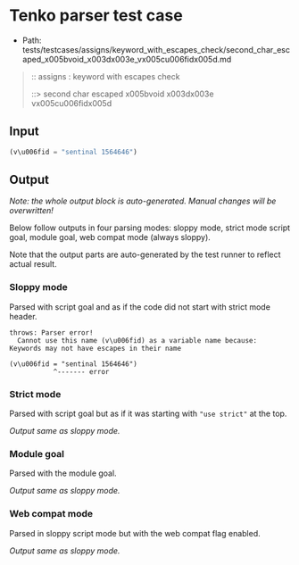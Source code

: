 # Tenko parser test case

- Path: tests/testcases/assigns/keyword_with_escapes_check/second_char_escaped_x005bvoid_x003dx003e_vx005cu006fidx005d.md

> :: assigns : keyword with escapes check
>
> ::> second char escaped x005bvoid x003dx003e vx005cu006fidx005d

## Input

`````js
(v\u006fid = "sentinal 1564646")
`````

## Output

_Note: the whole output block is auto-generated. Manual changes will be overwritten!_

Below follow outputs in four parsing modes: sloppy mode, strict mode script goal, module goal, web compat mode (always sloppy).

Note that the output parts are auto-generated by the test runner to reflect actual result.

### Sloppy mode

Parsed with script goal and as if the code did not start with strict mode header.

`````
throws: Parser error!
  Cannot use this name (v\u006fid) as a variable name because: Keywords may not have escapes in their name

(v\u006fid = "sentinal 1564646")
           ^------- error
`````

### Strict mode

Parsed with script goal but as if it was starting with `"use strict"` at the top.

_Output same as sloppy mode._

### Module goal

Parsed with the module goal.

_Output same as sloppy mode._

### Web compat mode

Parsed in sloppy script mode but with the web compat flag enabled.

_Output same as sloppy mode._
